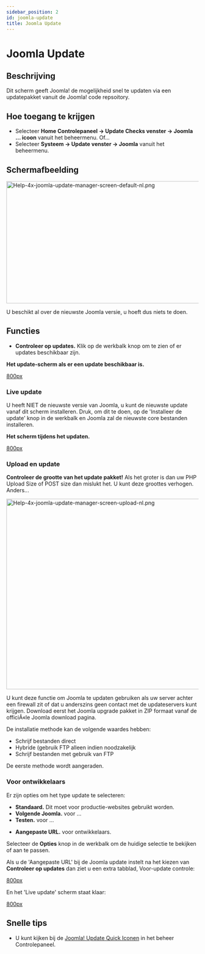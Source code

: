 ```yaml
---
sidebar_position: 2
id: joomla-update
title: Joomla Update
---
```

# Joomla Update
## Beschrijving

Dit scherm geeft Joomla! de mogelijkheid snel te updaten via een
updatepakket vanuit de Joomla! code repsoitory.

## Hoe toegang te krijgen

- Selecteer **Home Controlepaneel **→** Update Checks
  venster **→** Joomla ... icoon** vanuit het beheermenu. Of...
- Selecteer **Systeem **→** Update venster **→** Joomla** vanuit het
  beheermenu.

## Schermafbeelding

<img
src="https://docs.joomla.org/images/thumb/0/0e/Help-4x-joomla-update-manager-screen-default-nl.png/800px-Help-4x-joomla-update-manager-screen-default-nl.png"
decoding="async"
srcset="https://docs.joomla.org/images/0/0e/Help-4x-joomla-update-manager-screen-default-nl.png 1.5x"
data-file-width="1159" data-file-height="463" width="800" height="320"
alt="Help-4x-joomla-update-manager-screen-default-nl.png" />

U beschikt al over de nieuwste Joomla versie, u hoeft dus niets te doen.

## Functies

- **Controleer op updates.** Klik op de werkbalk knop om te zien of er
  updates beschikbaar zijn.

**Het update-scherm als er een update beschikbaar is.**

<a
href="https://docs.joomla.org/index.php?title=Special:Upload&amp;wpDestFile=Help-4x-joomla-update-manager-with-updates-screen-nl.png"
class="new"
title="File:Help-4x-joomla-update-manager-with-updates-screen-nl.png">800px</a>

### Live update

U heeft NIET de nieuwste versie van Joomla, u kunt de nieuwste update
vanaf dit scherm installeren. Druk, om dit te doen, op de 'Installeer de
update' knop in de werkbalk en Joomla zal de nieuwste core bestanden
installeren.

**Het scherm tijdens het updaten.**

<a
href="https://docs.joomla.org/index.php?title=Special:Upload&amp;wpDestFile=Help-4x-joomla-update-manager-updating-screen-nl.png"
class="new"
title="File:Help-4x-joomla-update-manager-updating-screen-nl.png">800px</a>

### Upload en update

**Controleer de grootte van het update pakket!** Als het groter is dan
uw PHP Upload Size of POST size dan mislukt het. U kunt deze groottes
verhogen. Anders...

<img
src="https://docs.joomla.org/images/thumb/8/82/Help-4x-joomla-update-manager-screen-upload-nl.png/800px-Help-4x-joomla-update-manager-screen-upload-nl.png"
decoding="async"
srcset="https://docs.joomla.org/images/8/82/Help-4x-joomla-update-manager-screen-upload-nl.png 1.5x"
data-file-width="1150" data-file-height="717" width="800" height="499"
alt="Help-4x-joomla-update-manager-screen-upload-nl.png" />

U kunt deze functie om Joomla te updaten gebruiken als uw server achter
een firewall zit of dat u anderszins geen contact met de updateservers
kunt krijgen. Download eerst het Joomla upgrade pakket in ZIP formaat
vanaf de officiÃ«le Joomla download pagina.

De installatie methode kan de volgende waardes hebben:

- Schrijf bestanden direct
- Hybride (gebruik FTP alleen indien noodzakelijk
- Schrijf bestanden met gebruik van FTP

De eerste methode wordt aangeraden.

### Voor ontwikkelaars

Er zijn opties om het type update te selecteren:

- **Standaard.** Dit moet voor productie-websites gebruikt worden.
- **Volgende Joomla.** voor ...
- **Testen.** voor ...

<!-- -->

- **Aangepaste URL.** voor ontwikkelaars.

Selecteer de **Opties** knop in de werkbalk om de huidige selectie te
bekijken of aan te passen.

Als u de 'Aangepaste URL' bij de Joomla update instelt na het kiezen van
**Controleer op updates** dan ziet u een extra tabblad, Voor-update
controle:

<a
href="https://docs.joomla.org/index.php?title=Special:Upload&amp;wpDestFile=Help-4x-joomla-update-manager-screen-nl.png"
class="new"
title="File:Help-4x-joomla-update-manager-screen-nl.png">800px</a>

En het 'Live update' scherm staat klaar:

<a
href="https://docs.joomla.org/index.php?title=Special:Upload&amp;wpDestFile=Help-4x-joomla-update-manager-screen-customnl.png"
class="new"
title="File:Help-4x-joomla-update-manager-screen-customnl.png">800px</a>

## Snelle tips

- U kunt kijken bij de [Joomla! Update Quick
  Iconen](https://docs.joomla.org/Help4.x:Admin_Modules:_Quick_Icons/nl "Help4.x:Admin Modules: Quick Icons/nl")
  in het beheer Controlepaneel.
